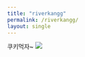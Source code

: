 ```yaml
---
title: "riverkangg"
permalink: /riverkangg/
layout: single
---
```


쿠키먹자~
![](https://cookiemon-hh.github.io/assets/pageimage/cookie.png)
